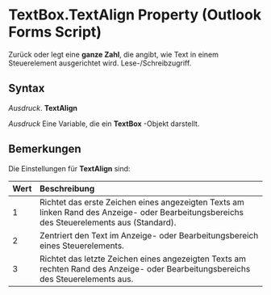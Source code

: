 
# TextBox.TextAlign Property (Outlook Forms Script)

Zurück oder legt eine  **ganze Zahl**, die angibt, wie Text in einem Steuerelement ausgerichtet wird. Lese-/Schreibzugriff.


## Syntax

 _Ausdruck_. **TextAlign**

 _Ausdruck_ Eine Variable, die ein **TextBox** -Objekt darstellt.


## Bemerkungen

Die Einstellungen für  **TextAlign** sind:



|**Wert**|**Beschreibung**|
|:-----|:-----|
|1|Richtet das erste Zeichen eines angezeigten Texts am linken Rand des Anzeige- oder Bearbeitungsbereichs des Steuerelements aus (Standard).|
|2|Zentriert den Text im Anzeige- oder Bearbeitungsbereich eines Steuerelements.|
|3|Richtet das letzte Zeichen eines angezeigten Texts am rechten Rand des Anzeige- oder Bearbeitungsbereichs des Steuerelements aus.|
